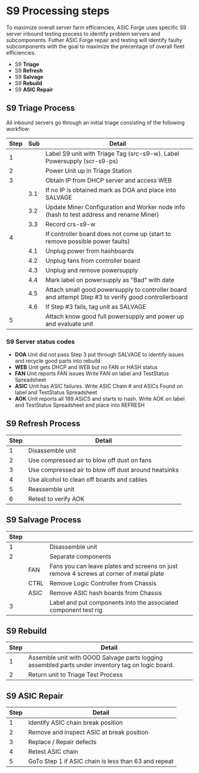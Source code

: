 # S9 Processing steps
To maximize overall server farm efficiencies, ASIC Forge uses specific S9 server inbound testing process to identify problem servers and subcomponents.
Futher ASIC Forge repair and testing will identify faulty subcomponents with the goal to maximize the precentage of overall fleet efficiencies.

- S9 __Triage__
- S9 __Refresh__
- S9 __Salvage__
- S9 __Rebuild__
- S9 __ASIC Repair__

## S9 Triage Process
All inbound servers go through an initial triage consisting of the following workflow:

| Step | Sub | Detail                                                                                                                       |
|------|-----|------------------------------------------------------------------------------------------------------------------------|
| 1    |     | Label S9 unit with Triage Tag (src-s9-w<inbound serial number>).  Label Powersupply (scr-s9-ps<inbound serial number>) |
| 2    |     | Power Unit up in Triage Station                                                                                        |
| 3    |     | Obtain IP from DHCP server and access WEB                                                                              |
|      | 3.1 | If no IP is obtained mark as DOA and place into SALVAGE                                                                |
|      | 3.2 | Update Miner Configuration and Worker node info (hash to test address and rename Miner)                                |
|      | 3.3 | Record crs-s9-w<inbound serial number log>                                                                             |
| 4    |     | If controller board does not come up (start to remove possible power faults)                                           |
|      | 4.1 | Unplug power from hashboards                                                                                           |
|      | 4.2 | Unplug fans from controller board                                                                                      |
|      | 4.3 | Unplug and remove powersupply                                                                                          |
|      | 4.4 | Mark label on powersupply as "Bad" with date                                                                           |
|      | 4.5 | Attach small good powersupply to controller board and attempt Step #3 to verify good controllerboard                   |
|      | 4.6 | If Step #3 fails, tag unit as SALVAGE                                                                                  |
| 5    |     | Attach know good full powersupply and power up and evaluate unit                                                       |
  
### S9 Server status codes

- __DOA__  Unit did not pass Step 3 put through SALVAGE to identify issues and recycle good parts into rebuild 
- __WEB__  Unit gets DHCP and WEB but no FAN or HASH status                                                                                        
- __FAN__  Unit reports FAN issues Write FAN on label and TestStatus Spreadsheet                                                                   
- __ASIC__ Unit has ASIC failures. Write ASIC Chain # and ASICs Found on label and TestStatus Spreadsheet                                          
- __AOK__  Unit reports all 189 ASICS and starts to hash.  Write AOK on label and TestStatus Spreadsheet and place into REFRESH      

## S9 Refresh Process

| Step | Detail                                               |
|------|------------------------------------------------------|
| 1    | Disassemble unit                                     |
| 2    | Use compressed air to blow off dust on fans          |
| 3    | Use compressed air to blow off dust around heatsinks |
| 4    | Use alcohol to clean off boards and cables           |
| 5    | Reassemble unit                                      |
| 6    | Retest to verify AOK                                 |

## S9 Salvage Process

| Step |      |                                                                                        |
|------|------|----------------------------------------------------------------------------------------|
| 1    |      | Disassemble unit                                                                       |
| 2    |      | Separate components                                                                     |
|      | FAN  | Fans you can leave plates and screens on just remove 4 screws at corner of metal plate |
|      | CTRL | Remove Logic Controller from Chassis                                                    |
|      | ASIC | Remove ASIC hash boards from Chassis                                                   |
| 3    |      | Label and put components into the associated component test rig                          |

## S9 Rebuild

| Step | Detail                                                                                            |
|------|---------------------------------------------------------------------------------------------------|
| 1    | Assemble unit with GOOD Salvage parts logging assembled parts under inventory tag on logic board. |
| 2    | Return unit to Triage Test Process                                                                |

## S9 ASIC Repair

| Step | Detail                                                |
|------|-------------------------------------------------------|
| 1    | Identify ASIC chain break position                    |
| 2    | Remove and inspect ASIC at break position             |
| 3    | Replace / Repair defects                              |
| 4    | Retest ASIC chain                                     |
| 5    | GoTo Step 1 if ASIC chain is less than 63 and repeat  |
